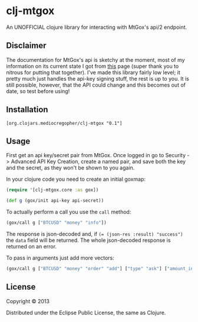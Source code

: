 # clj-mtgox

An UNOFFICIAL clojure library for interacting with MtGox's api/2 endpoint.

## Disclaimer

The documentation for MtGox's api is sketchy at the moment, most of my information on its current
state I got from [this](https://bitbucket.org/nitrous/mtgox-api/overview) page (super thank you to
nitrous for putting that together). I've made this library fairly low level; it pretty much just
handles the api-key signing stuff, the rest is up to you. It is still possible, however,
that the API could change and this becomes out of date, so test before using!

## Installation

```
[org.clojars.mediocregopher/clj-mtgox "0.1"]
```

## Usage

First get an api key/secret pair from MtGox. Once logged in go to Security -> Advanced API Key
Creation, create a named pair, and save both the key and the secret, as they won't be shown to you
again.

In your clojure code you need to create an initial goxmap:
```clojure
(require '[clj-mtgox.core :as gox])

(def g (gox/init api-key api-secret))
```

To actually perform a call you use the `call` method:
```clojure
(gox/call g ["BTCUSD" "money" "info"])
```

The response is json-decoded and, if `(= (json-res :result) "success")` the `data` field will be
returned. The whole json-decoded response is returned on an error.

To pass in arguments just add more vectors:
```clojure
(gox/call g ["BTCUSD" "money" "order" "add"] ["type" "ask"] ["amount_int" "9001"])
```

## License

Copyright © 2013

Distributed under the Eclipse Public License, the same as Clojure.
